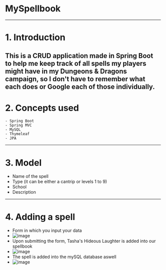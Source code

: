 # MySpellbook
 ---
# 1. Introduction
   This is a CRUD application made in Spring Boot to help me keep track of all spells my players might have in my Dungeons & Dragons campaign, so I don't have to remember what each does or Google each of those individually.
---
# 2. Concepts used
    - Spring Boot
    - Spring MVC
    - MySQL
    - Thymeleaf
    - JPA
---
# 3. Model
  - Name of the spell
  - Type (it can be either a cantrip or levels 1 to 9)
  - School
  - Description
---
# 4. Adding a spell
  - Form in which you input your data
  - ![image](https://github.com/CosminAchitei15/myspellbook/assets/149383119/9857e3d8-bc98-4ed9-a954-9b8f33e0073f)
  - Upon submitting the form, Tasha's Hideous Laughter is added into our spellbook
  - ![image](https://github.com/CosminAchitei15/myspellbook/assets/149383119/5944fe82-4b9f-4a88-be49-a2b95a0a91ac)
  - The spell is added into the mySQL database aswell
  - ![image](https://github.com/CosminAchitei15/myspellbook/assets/149383119/405fbf85-4f44-41ce-ad37-11f3c631dc8b)
